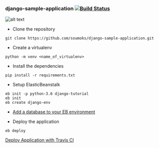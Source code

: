 ### django-sample-application                                          [![Build Status](https://travis-ci.org/soumoks/django-sample-application.svg?branch=master)](https://travis-ci.org/soumoks/django-sample-application)

![alt text](https://i.imgur.com/AiveVw6.png)
* Clone the repository

```
git clone https://github.com/soumoks/django-sample-application.git
```

* Create a virtualenv
```
python -m venv <name_of_virtualenv>
```

* Install the dependencies
```
pip install -r requirements.txt
```

* Setup ElasticBeanstalk
```
eb init -p python-3.6 django-tutorial
eb init
eb create django-env
```
* [Add a database to your EB environment](https://docs.aws.amazon.com/elasticbeanstalk/latest/dg/using-features.managing.db.html)

* Deploy the application
```
eb deploy
```

[Deploy Application with Travis CI](https://medium.com/@soumoks/creating-a-django-ci-cd-pipeline-with-travis-ci-and-aws-elasticbeanstalk-b91bfedd144c)

